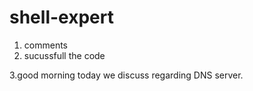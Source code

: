 # shell-expert

1. comments
2. sucussfull the code


3.good morning today we discuss regarding DNS server.